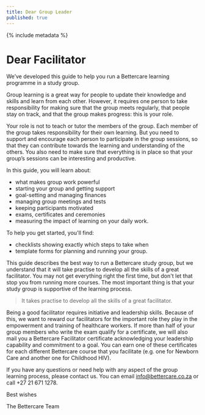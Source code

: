 ```yaml
---
title: Dear Group Leader
published: true
---
```


{% include metadata %}

# Dear Facilitator

We’ve developed this guide to help you run a Bettercare learning programme in a study group.

Group learning is a great way for people to update their knowledge and skills and learn from each other. However, it requires one person to take responsibility for making sure that the group meets regularly, that people stay on track, and that the group makes progress: this is your role.

Your role is not to teach or tutor the members of the group. Each member of the group takes responsibility for their own learning. But you need to support and encourage each person to participate in the group sessions, so that they can contribute towards the learning and understanding of the others. You also need to make sure that everything is in place so that your group’s sessions can be interesting and productive. 

In this guide, you will learn about:  

* what makes group work powerful
* starting your group and getting support
* goal-setting and managing finances
* managing group meetings and tests
* keeping participants motivated
* exams, certificates and ceremonies
* measuring the impact of learning on your daily work.

To help you get started, you'll find:

* checklists showing exactly which steps to take when
* template forms for planning and running your group.

This guide describes the best way to run a Bettercare study group, but we understand that it will take practise to develop all the skills of a great facilitator. You may not get everything right the first time, but don't let that stop you from running more courses. The most important thing is that your study group is supportive of the learning process.

> It takes practise to develop all the skills of a great facilitator.

Being a good facilitator requires initiative and leadership skills. Because of this, we want to reward our facilitators for the important role they play in the empowerment and training of healthcare workers. If more than half of your group members who write the exam qualify for a certificate, we will also mail you a Bettercare Facilitator certificate acknowledging your leadership capability and commitment to a goal. You can earn one of these certificates for each different Bettercare course that you facilitate (e.g. one for Newborn Care and another one for Childhood HIV).

If you have any questions or need help with any aspect of the group learning process, please contact us. You can email <info@bettercare.co.za> or call +27 21 671 1278.

Best wishes

The Bettercare Team
